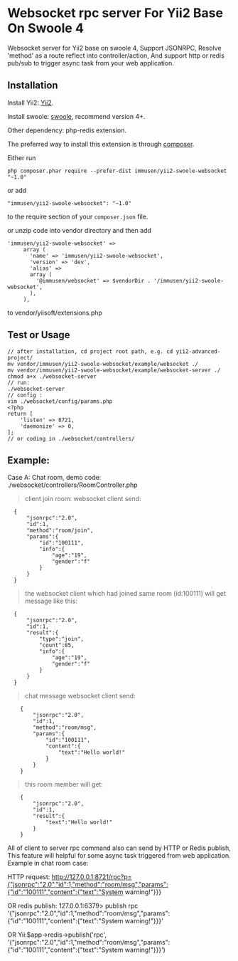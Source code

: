 Websocket rpc server For Yii2 Base On Swoole 4
==============================
Websocket server for Yii2 base on swoole 4, Support JSONRPC, Resolve 'method' as a route reflect into controller/action, And support http or redis pub/sub to trigger async task from your web application.

Installation
------------
Install Yii2: [Yii2](https://www.yiiframework.com).

Install swoole: [swoole](https://www.swoole.com), recommend version 4+.

Other dependency: php-redis extension.

The preferred way to install this extension is through [composer](http://getcomposer.org/download/).

Either run

```
php composer.phar require --prefer-dist immusen/yii2-swoole-websocket "~1.0"
```

or add

```
"immusen/yii2-swoole-websocket": "~1.0"
```

to the require section of your `composer.json` file.

or unzip code into vendor directory and then add 

```  
'immusen/yii2-swoole-websocket' => 
     array (
       'name' => 'immusen/yii2-swoole-websocket',
       'version' => 'dev',
       'alias' => 
       array (
         '@immusen/websocket' => $vendorDir . '/immusen/yii2-swoole-websocket',
       ),
     ),

```
to vendor/yiisoft/extensions.php


Test or Usage
-------------

```
// after installation, cd project root path, e.g. cd yii2-advanced-project/
mv vendor/immusen/yii2-swoole-websocket/example/websocket ./
mv vendor/immusen/yii2-swoole-websocket/example/websocket-server ./
chmod a+x ./websocket-server
// run:
./websocket-server
// config :
vim ./websocket/config/params.php
<?php
return [
    'listen' => 8721,
    'daemonize' => 0,
];
// or coding in ./websocket/controllers/
```

Example:
--------
Case A: Chat room, demo code: ./websocket/controllers/RoomController.php

> client join room: 
websocket client send: 

  ```
    {
        "jsonrpc":"2.0",
        "id":1,
        "method":"room/join",
        "params":{
            "id":"100111",
            "info":{
                "age":"19",
                "gender":"f"
            }
        }
    }
  ```
  > the websocket client which had joined same room (id:100111) will get message like this:
  ```
    {
        "jsonrpc":"2.0",
        "id":1,
        "result":{
            "type":"join",
            "count":85,
            "info":{
                "age":"19",
                "gender":"f"
            }
        }
    }
  ```

> chat message
websocket client send:
```
    {
        "jsonrpc":"2.0",
        "id":1,
        "method":"room/msg",
        "params":{
            "id":"100111",
            "content":{
                "text":"Hello world!"
            }
        }
    }
```
> this room member will get:
```
    {
        "jsonrpc":"2.0",
        "id":1,
        "result":{
            "text":"Hello world!"
        }
    }
```

All of client to server rpc command also can send by HTTP or Redis publish, This feature will helpful for some async task triggered from web application. Example in chat room case: 

HTTP request: http://127.0.0.1:8721/rpc?p={"jsonrpc":"2.0","id":1,"method":"room/msg","params":{"id":"100111","content":{"text":"System warning!"}}}

OR redis publish: 127.0.0.1:6379> publish rpc '{"jsonrpc":"2.0","id":1,"method":"room/msg","params":{"id":"100111","content":{"text":"System warning!"}}}'

OR Yii:$app->redis->publish('rpc', '{"jsonrpc":"2.0","id":1,"method":"room/msg","params":{"id":"100111","content":{"text":"System warning!"}}}')
